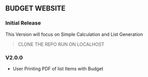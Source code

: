## BUDGET WEBSITE

### Initial Release
This Version will focus on Simple Calculation and List Generation
> CLONE THE REPO
> RUN ON LOCALHOST


### V2.0.0
* User Printing PDF of list Items with Budget
